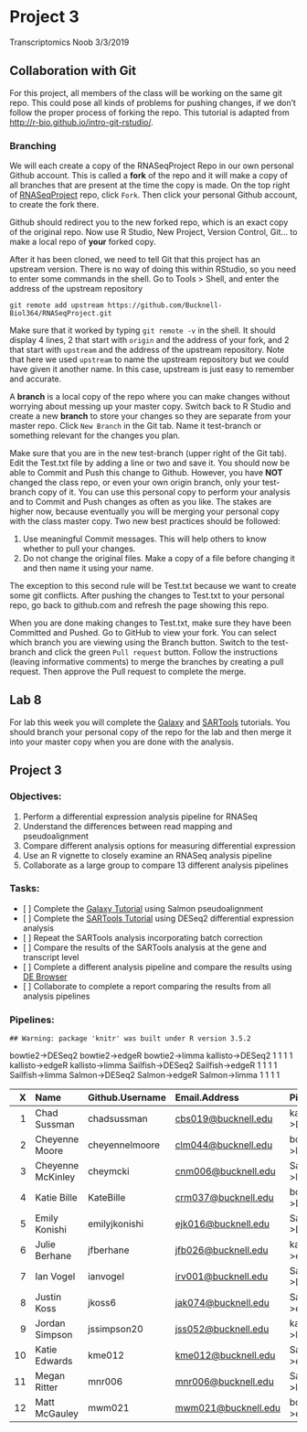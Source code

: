 Project 3
================
Transcriptomics Noob
3/3/2019

## Collaboration with Git

For this project, all members of the class will be working on the same
git repo. This could pose all kinds of problems for pushing changes, if
we don’t follow the proper process of forking the repo. This tutorial is
adapted from <http://r-bio.github.io/intro-git-rstudio/>.

### Branching

We will each create a copy of the RNASeqProject Repo in our own personal
Github account. This is called a **fork** of the repo and it will make a
copy of all branches that are present at the time the copy is made. On
the top right of
[RNASeqProject](https://github.com/Bucknell-Biol364/RNASeqProject) repo,
click `Fork`. Then click your personal Github account, to create the
fork there.

Github should redirect you to the new forked repo, which is an exact
copy of the original repo. Now use R Studio, New Project, Version
Control, Git… to make a local repo of **your** forked copy.

After it has been cloned, we need to tell Git that this project has an
upstream version. There is no way of doing this within RStudio, so you
need to enter some commands in the shell. Go to Tools \> Shell, and
enter the address of the upstream repository

`git remote add upstream
https://github.com/Bucknell-Biol364/RNASeqProject.git`

Make sure that it worked by typing `git remote -v` in the shell. It
should display 4 lines, 2 that start with `origin` and the address of
your fork, and 2 that start with `upstream` and the address of the
upstream repository. Note that here we used `upstream` to name the
upstream repository but we could have given it another name. In this
case, upstream is just easy to remember and accurate.

A **branch** is a local copy of the repo where you can make changes
without worrying about messing up your master copy. Switch back to R
Studio and create a new **branch** to store your changes so they are
separate from your master repo. Click `New Branch` in the Git tab. Name
it test-branch or something relevant for the changes you plan.

Make sure that you are in the new test-branch (upper right of the Git
tab). Edit the Test.txt file by adding a line or two and save it. You
should now be able to Commit and Push this change to Github. However,
you have **NOT** changed the class repo, or even your own origin branch,
only your test-branch copy of it. You can use this personal copy to
perform your analysis and to Commit and Push changes as often as you
like. The stakes are higher now, because eventually you will be merging
your personal copy with the class master copy. Two new best practices
should be followed:

1.  Use meaningful Commit messages. This will help others to know
    whether to pull your changes.
2.  Do not change the original files. Make a copy of a file before
    changing it and then name it using your name.

The exception to this second rule will be Test.txt because we want to
create some git conflicts. After pushing the changes to Test.txt to your
personal repo, go back to github.com and refresh the page showing this
repo.

When you are done making changes to Test.txt, make sure they have been
Committed and Pushed. Go to GitHub to view your fork. You can select
which branch you are viewing using the Branch button. Switch to the
test-branch and click the green `Pull request` button. Follow the
instructions (leaving informative comments) to merge the branches by
creating a pull request. Then approve the Pull request to complete the
merge.

## Lab 8

For lab this week you will complete the [Galaxy](1-Galaxy.md) and
[SARTools](2-SARTools.md) tutorials. You should branch your personal
copy of the repo for the lab and then merge it into your master copy
when you are done with the analysis.

## Project 3

### Objectives:

1.  Perform a differential expression analysis pipeline for RNASeq
2.  Understand the differences between read mapping and pseudoalignment
3.  Compare different analysis options for measuring differential
    expression
4.  Use an R vignette to closely examine an RNASeq analysis pipeline
5.  Collaborate as a large group to compare 13 different analysis
    pipelines

### Tasks:

  - \[ \] Complete the [Galaxy Tutorial](1-Galaxy.md) using Salmon
    pseudoalignment
  - \[ \] Complete the [SARTools Tutorial](2-SARTools.md) using DESeq2
    differential expression analysis
  - \[ \] Repeat the SARTools analysis incorporating batch correction
  - \[ \] Compare the results of the SARTools analysis at the gene and
    transcript level
  - \[ \] Complete a different analysis pipeline and compare the results
    using [DE Browser](DEBrowser/DEBrowser.R)
  - \[ \] Collaborate to complete a report comparing the results from
    all analysis pipelines

### Pipelines:

    ## Warning: package 'knitr' was built under R version 3.5.2

bowtie2-\>DESeq2 bowtie2-\>edgeR bowtie2-\>limma kallisto-\>DESeq2 1 1 1
1 kallisto-\>edgeR kallisto-\>limma Sailfish-\>DESeq2 Sailfish-\>edgeR 1
1 1 1 Sailfish-\>limma Salmon-\>DESeq2 Salmon-\>edgeR Salmon-\>limma 1 1
1
1

|  X | Name              | Github.Username | Email.Address         | Pipeline          |
| -: | :---------------- | :-------------- | :-------------------- | :---------------- |
|  1 | Chad Sussman      | chadsussman     | <cbs019@bucknell.edu> | kallisto-\>DESeq2 |
|  2 | Cheyenne Moore    | cheyennelmoore  | <clm044@bucknell.edu> | bowtie2-\>limma   |
|  3 | Cheyenne McKinley | cheymcki        | <cnm006@bucknell.edu> | Salmon-\>limma    |
|  4 | Katie Bille       | KateBille       | <crm037@bucknell.edu> | bowtie2-\>DESeq2  |
|  5 | Emily Konishi     | emilyjkonishi   | <ejk016@bucknell.edu> | Salmon-\>DESeq2   |
|  6 | Julie Berhane     | jfberhane       | <jfb026@bucknell.edu> | kallisto-\>edgeR  |
|  7 | Ian Vogel         | ianvogel        | <irv001@bucknell.edu> | Sailfish-\>DESeq2 |
|  8 | Justin Koss       | jkoss6          | <jak074@bucknell.edu> | Sailfish-\>edgeR  |
|  9 | Jordan Simpson    | jssimpson20     | <jss052@bucknell.edu> | kallisto-\>limma  |
| 10 | Katie Edwards     | kme012          | <kme012@bucknell.edu> | Salmon-\>edgeR    |
| 11 | Megan Ritter      | mnr006          | <mnr006@bucknell.edu> | Sailfish-\>limma  |
| 12 | Matt McGauley     | mwm021          | <mwm021@bucknell.edu> | bowtie2-\>edgeR   |

